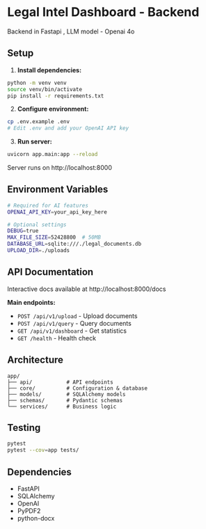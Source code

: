 # Legal Intel Dashboard - Backend

Backend in Fastapi , LLM model - Openai 4o
## Setup

1. **Install dependencies:**
```bash
python -m venv venv
source venv/bin/activate 
pip install -r requirements.txt
```

2. **Configure environment:**
```bash
cp .env.example .env
# Edit .env and add your OpenAI API key
```

3. **Run server:**
```bash
uvicorn app.main:app --reload
```

Server runs on http://localhost:8000

## Environment Variables

```bash
# Required for AI features
OPENAI_API_KEY=your_api_key_here

# Optional settings
DEBUG=true
MAX_FILE_SIZE=52428800  # 50MB
DATABASE_URL=sqlite:///./legal_documents.db
UPLOAD_DIR=./uploads
```

## API Documentation

Interactive docs available at http://localhost:8000/docs

**Main endpoints:**
- `POST /api/v1/upload` - Upload documents
- `POST /api/v1/query` - Query documents
- `GET /api/v1/dashboard` - Get statistics
- `GET /health` - Health check

## Architecture

```
app/
├── api/           # API endpoints
├── core/          # Configuration & database
├── models/        # SQLAlchemy models
├── schemas/       # Pydantic schemas
└── services/      # Business logic
```


## Testing

```bash
pytest
pytest --cov=app tests/
```


## Dependencies

- FastAPI 
- SQLAlchemy
- OpenAI 
- PyPDF2
- python-docx 